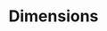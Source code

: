 ---
bigquery: https://console.cloud.google.com/bigquery?p=covid-19-dimensions-ai&page=table&d=data&t=publications
contributors: Digital Science, https://www.digital-science.com/
cost: Free for personal, non-commercial use.
description: Dimensions contains more than 100 million publications, ranging from
  articles published in scholarly journals, books and book chapters, to preprints
  and conference proceedings. All publications are contextualized with linked data
  sets, funding, publications, patents, clinical trials, and policy documents. You
  can also view associated categories, funders, institutions, and researcher profiles.
documentation: https://docs.dimensions.ai/bigquery/index.html
last_edit: Mon, 04 Apr 2022 19:04:00 GMT
location: https://www.dimensions.ai/products/free/
maintained_by: Digital Science, https://www.digital-science.com/
schema_fields: '[''application_number'', ''created_date'', ''date_normal'', ''funding_jpy'',
  ''date_imported_gbq'', ''category_for'', ''repository_name'', ''family_members_ids'',
  ''category_uoa'', ''original_title'', ''assignee_orgs'', ''interventions'', ''expiration_year'',
  ''mesh_headings'', ''category_hrcs_rac'', ''subtitles'', ''current_assignee_countries'',
  ''external_ids'', ''phase'', ''established'', ''acknowledgements'', ''patent_ids'',
  ''funding_gbp'', ''funder_org'', ''labels'', ''book_title'', ''supporting_grant_ids'',
  ''researcher_ids'', ''date_print'', ''conference'', ''inventor_names'', ''brief_title'',
  ''wikipedia_url'', ''clinical_trial_ids'', ''status'', ''funder_org_state_codes'',
  ''address'', ''citations'', ''research_org_state_names'', ''registry'', ''repository_id'',
  ''relationships'', ''filing_year'', ''ipcr'', ''aliases'', ''conditions'', ''organisation_details'',
  ''arxiv_id'', ''publisher'', ''category_sdg'', ''associated_publication_id'', ''description'',
  ''start_year'', ''end_year'', ''research_org_city_names'', ''funder_org_cities'',
  ''title'', ''funder_orgs'', ''mesh_terms'', ''expiration_date'', ''funding_eur'',
  ''associated_grant_ids'', ''category_bra'', ''type'', ''funding_amount'', ''category_rcdc'',
  ''funding_chf'', ''associated_publication_pmid'', ''source_id'', ''grant_number'',
  ''category_hra'', ''language'', ''repository_url'', ''kind'', ''jurisdiction'',
  ''priority_year'', ''editors'', ''filing_status'', ''date_inserted'', ''investigators'',
  ''priority_date'', ''metrics'', ''pages'', ''funder_org_acronyms'', ''reference_ids'',
  ''resulting_publication_doi'', ''resulting_publication_ids'', ''name'', ''citations_count'',
  ''links'', ''date_modified'', ''volume'', ''authors'', ''granted_year'', ''research_org_state_codes'',
  ''funding_nzd'', ''date'', ''journal'', ''categories'', ''research_org_country_names'',
  ''doi'', ''foa_number'', ''publication_year'', ''cited_by_ids'', ''abstract'', ''issue'',
  ''funding_details'', ''funding_cny'', ''original_assignee'', ''parent_id'', ''license'',
  ''granted_date'', ''legal_events'', ''funding_currency'', ''associated_publication_doi'',
  ''isbn'', ''funding_aud'', ''cpc'', ''linkout'', ''publication_ids'', ''funder_countries'',
  ''category_icrp_ct'', ''assignee_countries'', ''legal_status'', ''funder_org_countries'',
  ''filing_date'', ''funding_usd'', ''year'', ''active_years'', ''pmid'', ''proceedings_title'',
  ''journal_lists'', ''family_id'', ''open_access_categories_v2'', ''original_assignee_countries'',
  ''funding_cad'', ''current_assignee'', ''embargo_date'', ''end_date'', ''concepts'',
  ''date_online'', ''types'', ''family_count'', ''open_access_categories'', ''associated_publication_arxiv_id'',
  ''acronyms'', ''gender'', ''research_org_cities'', ''pmcid'', ''altmetrics'', ''citation_string'',
  ''research_orgs'', ''research_org_countries'', ''publication_date'', ''category_icrp_cso'',
  ''id'', ''original_abstract'', ''email_address'', ''original_assignee_orgs'', ''start_date'',
  ''book_series_title'', ''category_hrcs_hc'', ''current_assignee_orgs'', ''acronym'',
  ''eisbn'']'
shortname: dimensions
tags:
- scholarly literature
- patents
- funding
- clinical trials
- academic profiles
terms_of_use: 'Use of both the Dimensions COVID-19 dataset and full Dimensions dataset
  are subject to the Dimensions Terms of use: https://www.dimensions.ai/policies-terms-legal '
title: Dimensions
uuid: dcff88bd-fe6b-4fdb-8159-809bf9d7bc1c
---